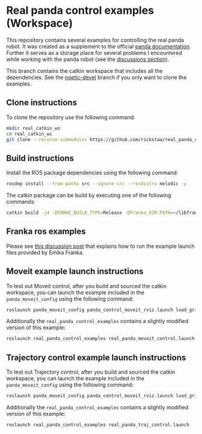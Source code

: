 # Real panda control examples (Workspace)

This repository contains several examples for controlling the real panda robot. It was created as a supplement to the official [panda documentation](https://frankaemika.github.io/docs/installation_linux.html). Further it serves as a storage place for several problems I encountered while working with the panda robot (see the [discussions section](https://github.com/rickstaa/real-panda-control-examples/discussions)).

This branch contains the catkin workspace that includes all the dependencies. See the [noetic-devel](https://github.com/rickstaa/real-panda-control-examples/tree/noetic-devel) branch if you only want to clone the examples.

## Clone instructions

To clone the repository use the following command:

```bash
mkdir real_catkin_ws
cd real_catkin_ws
git clone --recurse-submodules https://github.com/rickstaa/real_panda_control_examples.git src
```

## Build instructions

Install the ROS package dependencies using the following command:

```bash
rosdep install --from-paths src --ignore-src --rosdistro melodic -y
```

The catkin package can be build by executing one of the following commands:

```bash
catkin build -j4 -DCMAKE_BUILD_TYPE=Release -DFranka_DIR:PATH=~/libfranka/build
```

## Franka ros examples

Please see [this discussion post](https://github.com/rickstaa/real-panda-control-examples/discussions/4) that explains how to run the example launch files provided by Emika Franka.

## Moveit example launch instructions

To test out Moveit control, after you build and sourced the catkin workspace, you can launch the example included in the `panda_moveit_config` using the following command:

```bash
roslaunch panda_moveit_config panda_control_moveit_rviz.launch load_gripper:=true robot_ip:=172.16.0.2
```

Additionally the `real_panda_control_examples` contains a slightly modified version of this example:

```bash
roslaunch real_panda_control_examples real_panda_moveit_control.launch
```

## Trajectory control example launch instructions

To test out Trajectory control, after you build and sourced the catkin workspace, you can launch the example included in the `panda_moveit_config` using the following command:

```bash
roslaunch panda_moveit_config panda_control_moveit_rviz.launch load_gripper:=true robot_ip:=172.16.0.2
```

Additionally the `real_panda_control_examples` contains a slightly modified version of this example:

```bash
roslaunch real_panda_control_examples real_panda_traj_control.launch
```
